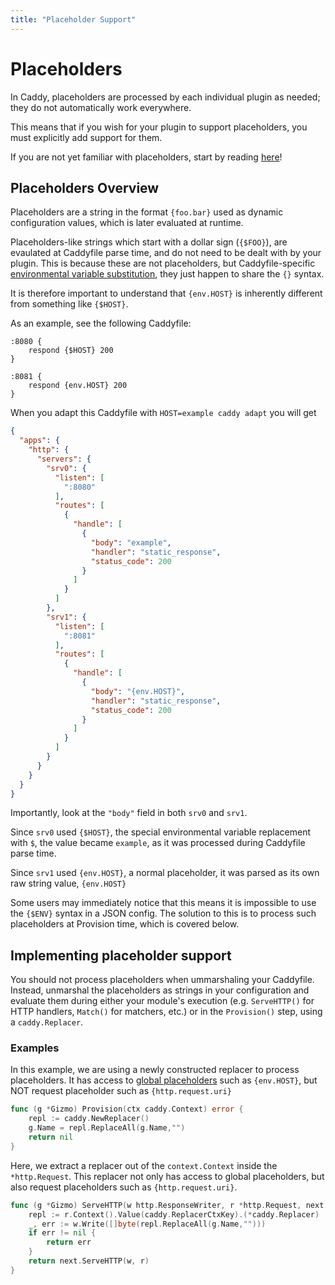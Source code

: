 ```yaml
---
title: "Placeholder Support"
---
```


# Placeholders

In Caddy, placeholders are processed by each individual plugin as needed; they do not automatically work everywhere.

This means that if you wish for your plugin to support placeholders, you must explicitly add support for them.

If you are not yet familiar with placeholders, start by reading [here](/docs/conventions#placeholders)!

## Placeholders Overview

Placeholders are a string in the format `{foo.bar}` used as dynamic configuration values, which is later evaluated at runtime.

Placeholders-like strings which start with a dollar sign (`{$FOO}`), are evaulated at Caddyfile parse time, and do not need to be dealt with by your plugin. This is because these are not placeholders, but Caddyfile-specific [environmental variable substitution](/docs/caddyfile/concepts#environment-variables), they just happen to share the `{}` syntax.

It is therefore important to understand that `{env.HOST}` is inherently different from something like `{$HOST}`.

As an example, see the following Caddyfile:
```caddyfile
:8080 {
	respond {$HOST} 200
}

:8081 {
	respond {env.HOST} 200
}
```

When you adapt this Caddyfile with `HOST=example caddy adapt` you will get
```json
{
  "apps": {
    "http": {
      "servers": {
        "srv0": {
          "listen": [
            ":8080"
          ],
          "routes": [
            {
              "handle": [
                {
                  "body": "example",
                  "handler": "static_response",
                  "status_code": 200
                }
              ]
            }
          ]
        },
        "srv1": {
          "listen": [
            ":8081"
          ],
          "routes": [
            {
              "handle": [
                {
                  "body": "{env.HOST}",
                  "handler": "static_response",
                  "status_code": 200
                }
              ]
            }
          ]
        }
      }
    }
  }
}
```

Importantly, look at the `"body"` field in both `srv0` and `srv1`.

Since `srv0` used `{$HOST}`, the special environmental variable replacement with `$`, the value became `example`, as it was processed during Caddyfile parse time.

Since `srv1` used `{env.HOST}`, a normal placeholder, it was parsed as its own raw string value, `{env.HOST}`

Some users may immediately notice that this means it is impossible to use the `{$ENV}` syntax in a JSON config. The solution to this is to process such placeholders at Provision time, which is covered below.


## Implementing placeholder support

You should not process placeholders when ummarshaling your Caddyfile. Instead, unmarshal the placeholders as strings in your configuration and evaluate them during either your module's execution (e.g. `ServeHTTP()` for HTTP handlers, `Match()` for matchers, etc.) or in the `Provision()` step, using a `caddy.Replacer`.


### Examples

In this example, we are using a newly constructed replacer to process placeholders. It has access to [global placeholders](/docs/conventions#placeholders) such as `{env.HOST}`, but NOT request placeholder such as `{http.request.uri}`

```go
func (g *Gizmo) Provision(ctx caddy.Context) error {
	repl := caddy.NewReplacer()
	g.Name = repl.ReplaceAll(g.Name,"")
	return nil
}
```

Here, we extract a replacer out of the `context.Context` inside the `*http.Request`. This replacer not only has access to global placeholders, but also request placeholders such as `{http.request.uri}`.

```go
func (g *Gizmo) ServeHTTP(w http.ResponseWriter, r *http.Request, next caddyhttp.Handler) error {
	repl := r.Context().Value(caddy.ReplacerCtxKey).(*caddy.Replacer)
	_, err := w.Write([]byte(repl.ReplaceAll(g.Name,"")))
	if err != nil {
		return err
	}
	return next.ServeHTTP(w, r)
}
```
